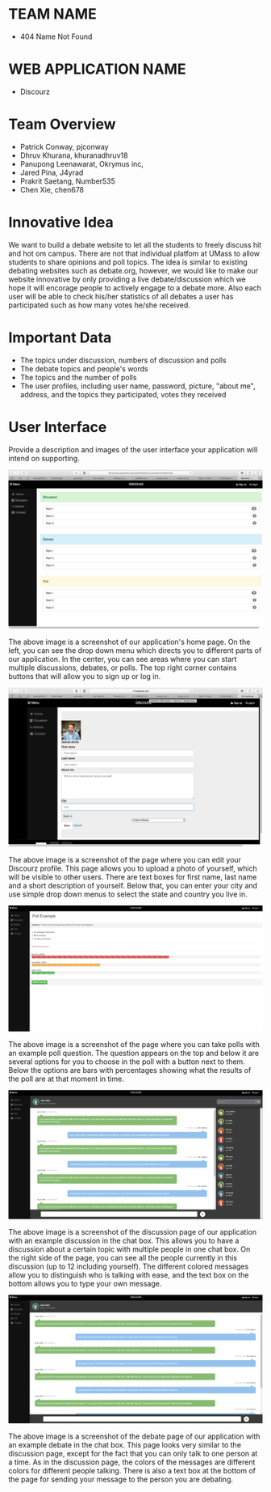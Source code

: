 # TEAM NAME

* 404 Name Not Found

# WEB APPLICATION NAME

* Discourz

# Team Overview

* Patrick Conway, pjconway
* Dhruv Khurana, khuranadhruv18
* Panupong Leenawarat, Okrymus inc,
* Jared Pina, J4yrad
* Prakrit Saetang, Number535
* Chen Xie, chen678

# Innovative Idea

We want to build a debate website to let all the students to freely discuss hit and hot om campus. There are not that individual platfom at UMass to allow students to share opinions and poll topics. The idea is similar to existing debating websites such as debate.org, however, we would like to make our website innovative by only providing a live debate/discussion which we hope it will encorage people to actively engage to a debate more. Also each user will be able to check his/her statistics of all debates a user has participated such as how many votes he/she received.


# Important Data

* The topics under discussion, numbers of discussion and polls
* The debate topics and people's words
* The topics and the number of polls
* The user profiles, including user name, password, picture, "about me", address, and the topics they participated, votes they received

# User Interface

Provide a description and images of the user interface your
application will intend on supporting.

![example image](imgs/UI_home.png)

The above image is a screenshot of our application's home page. On the left, you can see the drop down menu which directs you to different parts of our application. In the center, you can see areas where you can start multiple discussions, debates, or polls. The top right corner contains buttons that will allow you to sign up or log in.

![example image](imgs/UI_user.png)

The above image is a screenshot of the page where you can edit your Discourz profile. This page allows you to upload a photo of yourself, which will be visible to other users. There are text boxes for first name, last name and a short description of yourself. Below that, you can enter your city and use simple drop down menus to select the state and country you live in.

![example image](imgs/UI_Poll.png)

The above image is a screenshot of the page where you can take polls with an example poll question. The question appears on the top and below it are several options for you to choose in the poll with a button next to them. Below the options are bars with percentages showing what the results of the poll are at that moment in time.

![example image](imgs/UI_discussion.png)

The above image is a screenshot of the discussion page of our application with an example discussion in the chat box. This allows you to have a discussion about a certain topic with multiple people in one chat box. On the right side of the page, you can see all the people currently in this discussion (up to 12 including yourself). The different colored messages allow you to distinguish who is talking with ease, and the text box on the bottom allows you to type your own message.

![example image](imgs/UI_debate.png)

The above image is a screenshot of the debate page of our application with an example debate in the chat box. This page looks very similar to the discussion page, except for the fact that you can only talk to one person at a time. As in the discussion page, the colors of the messages are different colors for different people talking. There is also a text box at the bottom of the page for sending your message to the person you are debating.
